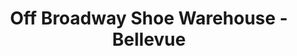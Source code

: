 ---
title: "Off Broadway Shoe Warehouse - Bellevue"
url: /nashville/off-broadway-shoe-warehouse-bellevue/
shop: shoes
---
